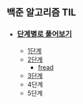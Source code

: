 ## 백준 알고리즘 TIL

* ### [단계별로 풀어보기](https://www.acmicpc.net/step)

  * [1단계](https://clever-tellurium-50a.notion.site/1-2274860984ca4c199ec9f28f3943d33d) 
  * [2단계](https://clever-tellurium-50a.notion.site/2-1561582d8ec64b918b8ec25df9474271) 
    * [fread](https://clever-tellurium-50a.notion.site/fread-d30b7711d926478fa1c5cd15a56a8e7a)
  * [3단계](https://clever-tellurium-50a.notion.site/e2ed5c476b4442daaf57b506cf0af67b)
  * 4단계
  * 5단계
